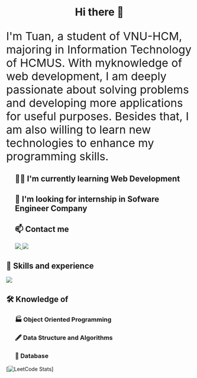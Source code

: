 <h1 align="center">Hi there 👋 </h1>
    <p style="font-size: 30;">
       I'm Tuan, a student of VNU-HCM, majoring in Information Technology of HCMUS. With myknowledge of web development, I am deeply passionate about solving problems and developing more applications for useful purposes. Besides that, I am also willing to learn new technologies to enhance my programming skills.
    </p>
    <ul style="list-style: none;">
        <li>
            <h2 style="text-decoration: none;">👨‍💻 I'm currently learning Web Development</h2>
        </li>
        <li>
            <h2 style="text-decoration: none;">🏢 I'm looking for internship in Sofware Engineer Company</h2>
        </li>
        <li>
            <h2 style="text-decoration: none;">📫 Contact me</h2>
                <div>
                    <a href="https://www.linkedin.com/in/tuan-truong-437110259">
                        <img src="https://img.shields.io/badge/LinkedIn-0077B5?style=for-the-badge&logo=linkedin&logoColor=white" />
                    </a>
                    <a href="https://www.facebook.com/TuanTruong.03/">
                        <img src="https://img.shields.io/badge/Facebook-1877F2?style=for-the-badge&logo=facebook&logoColor=white" />
                    </a>
                </div>
      </li>
   </ul>
    <div class="">
        <h2 style="font-weight: bold;">📝 Skills and experience</h2>
        <a href="https://skillicons.dev">
            <img src="https://skillicons.dev/icons?i=js,java,html,css,spring,react,express,mysql,git" />
        </a>
    </div>

  <div class="">
        <h2 style="font-weight: bold;">🛠 Knowledge of</h2>
        <ul style="list-style: none;">
    <li>
        <h3>🏭 Object Oriented Programming</h3>
    </li>
    <li>
        <h3>🖋️ Data Structure and Algorithms</h3>
    </li>
    <li>
        <h3>🔎 Database</h3>
    </li>      
</ul>
    </div>
    
[![LeetCode Stats](https://leetcard.jacoblin.cool/TusanNah?extension=activity)]



